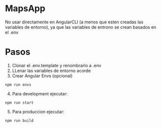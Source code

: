 # MapsApp

No usar directamente en AngularCLI (a menos que esten creadas las variables de entorno), ya que las variables de entrono se crean basados en el .env

# Pasos

1. Clonar el .env.template y renombrarlo a .env
2. LLenar las variables de entorno acorde
3. Crear Angular Envs (opcional)

```
npm run envs
```

4. Para development ejecutar:

```
npm run start
```

5. Para produccion ejecutar:

```
npm run build
```
